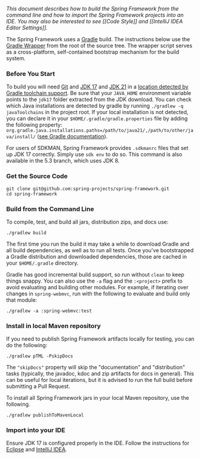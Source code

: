 _This document describes how to build the Spring Framework from the command line
and how to import the Spring Framework projects into an IDE. You may also be
interested to see [[Code Style]] and [[IntelliJ IDEA Editor Settings]]._

The Spring Framework uses a [Gradle](https://gradle.org) build. The instructions below
use the [Gradle Wrapper](https://vimeo.com/34436402) from the root of the source tree.
The wrapper script serves as a cross-platform, self-contained bootstrap mechanism
for the build system.

### Before You Start

To build you will need [Git](https://docs.github.com/en/get-started/quickstart/set-up-git) and
[JDK 17](https://adoptium.net/) and [JDK 21](https://jdk.java.net/21/) in a [location detected by Gradle toolchain support](https://docs.gradle.org/current/userguide/toolchains.html#sec:auto_detection). Be sure
that your `JAVA_HOME` environment variable points to the `jdk17` folder extracted
from the JDK download. You can check which Java installations are detected by gradle by running `./gradlew -q javaToolchains` in the project root. If your local installation is not detected, you can declare it in your `$HOME/.gradle/gradle.properties` file by adding the following property: `org.gradle.java.installations.paths=/path/to/java21/,/path/to/other/java/install/` ([see Gradle documentation](https://docs.gradle.org/current/userguide/toolchains.html#sec:custom_loc)).

For users of SDKMAN, Spring Framework provides `.sdkmanrc` files that set up JDK 17 correctly.
Simply use `sdk env` to do so.
This command is also available in the 5.3 branch, which uses JDK 8.


### Get the Source Code

```shell
git clone git@github.com:spring-projects/spring-framework.git
cd spring-framework
```

### Build from the Command Line

To compile, test, and build all jars, distribution zips, and docs use:

```shell
./gradlew build
```

The first time you run the build it may take a while to download Gradle and all build dependencies, as well as to run all tests. Once you've bootstrapped a Gradle distribution and downloaded dependencies, those are cached in your `$HOME/.gradle` directory.

Gradle has good incremental build support, so run without `clean` to keep things snappy. You can also use the `-a` flag and the `:<project>` prefix to avoid evaluating and building other modules. For example, if iterating over changes in `spring-webmvc`, run with the following to evaluate and build only that module:

```shell
./gradlew -a :spring-webmvc:test
```


### Install in local Maven repository

If you need to publish Spring Framework artifacts locally for testing, you can do the following:

```shell
./gradlew pTML -PskipDocs
```

The `"skipDocs"` property will skip the "documentation" and "distribution" tasks (typically, the javadoc, kdoc and zip artifacts for docs in general). This can be useful for local iterations, but it is advised to run the full build before submitting a Pull Request.

To install all Spring Framework jars in your local Maven repository, use the following.

```shell
./gradlew publishToMavenLocal
```


### Import into your IDE

Ensure JDK 17 is configured properly in the IDE.
Follow the instructions for [Eclipse](https://github.com/spring-projects/spring-framework/blob/master/import-into-eclipse.md) and [IntelliJ IDEA](https://github.com/spring-projects/spring-framework/blob/master/import-into-idea.md).
